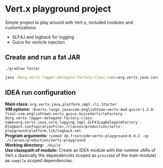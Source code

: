 # Vert.x playground project

Simple project to play around with Vert.x, included modules and customizations:

* SLF4J and logback for logging
* Guice for verticle injection

## Create and run a fat JAR

```bash
./gradlew fatJar
```

```bash
java -Dorg.vertx.logger-delegate-factory-class-name=org.vertx.java.core.logging.impl.SLF4JLogDelegateFactory -jar ./build/libs/vertx-playground-0.0.1-fat.jar runmod de.frostcode~vertx-playground~0.0.1
```

## IDEA run configuration

**Main class:** `org.vertx.java.platform.impl.cli.Starter`  
**VM options:** `-Dvertx.langs.java=com.englishtown~vertx-mod-guice~1.3.0-final:com.englishtown.vertx.guice.GuiceVerticleFactory -Dorg.vertx.logger-delegate-factory-class-name=org.vertx.java.core.logging.impl.SLF4JLogDelegateFactory -Dlogback.configurationFile=./classes/production/vertx-playground/platform_lib/logback.xml`  
**Program arguments:** `runmod de.frostcode~vertx-playground~0.0.1 -cp ./classes/production/vertx-playground`  
**Working directory:** `./build`  
**Use classpath of module:** Create an IDEA module with the runtime JARs of Vert.x (basically the dependencies scoped as `provided` of the main module) as `compile` scoped dependencies.
